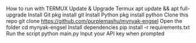 How to run with TERMUX
Update & Upgrade Termux
apt update && apt full-upgrade
Install Git
pkg install git
Install Python
pkg install python
Clone this repo
git clone https://github.com/purplemashu/mynyak-engsel
Open the folder
cd mynyak-engsel
Install dependencies
pip install -r requirements.txt
Run the script
python main.py
Input your API key when prompted
